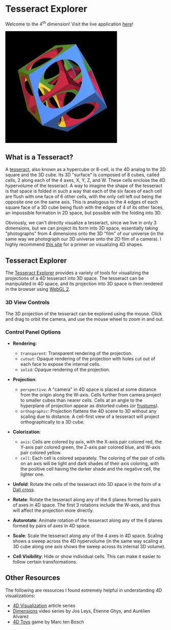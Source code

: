 # Tesseract Explorer

Welcome to the 4<sup>th</sup> dimension! Visit the live application [here](https://tsherif.github.io/tesseract-explorer/)!

![Tesseract](img/tesseract-350x350.png?raw=true)

## What is a Tesseract?

A [tesseract](https://en.wikipedia.org/wiki/Tesseract), also known as a hypercube or 8-cell, is the 4D analog to the 2D square and the 3D cube. Its 3D "surface" is composed of 8 cubes, called cells, 2 along each of the 4 axes, X, Y, Z, and W. These cells enclose the 4D hypervolume of the tesseract. A way to imagine the shape of the tesseract is that space is folded in such a way that each of the six faces of each cell are flush with one face of 6 other cells, with the only cell left out being the opposite one on the same axis. This is analogous to the 4 edges of each square face of a 3D cube being flush with the edges of 4 of its other faces, an impossible formation in 2D space, but possible with the folding into 3D.

Obviously, we can't directly visualize a tesseract, since we live in only 3 dimensions, but we can project its form into 3D space, essentially taking "photographs" from 4 dimensions onto the 3D "film" of our universe (in the same way we photograph our 3D universe onto the 2D film of a camera). I highly recommend [this site](http://eusebeia.dyndns.org/4d/vis/vis) for a primer on visualizing 4D shapes.


## Tesseract Explorer

The [Tesseract Explorer](https://tsherif.github.io/tesseract-explorer/) provides a variety of tools for visualizing the projections of a 4D tesseract into 3D space. The tesseract can be manipulated in 4D space, and its projection into 3D space is then rendered in the browser using [WebGL 2](https://get.webgl.org/webgl2/).

### 3D View Controls

The 3D projection of the tesseract can be explored using the mouse. Click and drag to orbit the camera, and use the mouse wheel to zoom in and out.

### Control Panel Options

- **Rendering**:
    - `transparent`: Transparent rendering of the projection.
    - `cutout`: Opaque rendering of the projection with holes cut out of each face to expose the internal cells.
    - `solid`: Opaque rendering of the projection. 

- **Projection**:
    - `perspective`: A "camera" in 4D space is placed at some distance from the origin along the W-axis. Cells further from camera project to smaller cubes than nearer cells. Cells at an angle to the hyperplane of projection appear as distorted cubes (or [frustums](https://en.wikipedia.org/wiki/Frustum)).
    - `orthographic`: Projection flattens the 4D scene to 3D without any scaling due to distance. A cell-first view of a tesseract will project orthographically to a 3D cube.

- **Colorization**:
    - `axis`: Cells are colored by axis, with the X-axis pair colored red, the Y-axis pair colored green, the Z-axis pair colored blue, and W-axis pair colored yellow.
    - `cell`: Each cell is colored separately. The coloring of the pair of cells on an axis will be light and dark shades of their axis coloring, with the positive cell having the darker shade and the negative cell, the lighter one.

- **Unfold**: Rotate the cells of the tesseract into 3D space in the form of a [Dalí cross](https://en.wikipedia.org/wiki/Polycube#Octacubes_and_hypercube_unfoldings).

- **Rotate**: Rotate the tesseract along any of the 6 planes formed by pairs of axes in 4D space. The first 3 rotations include the W-axis, and thus will affect the projection more directly.

- **Autorotate**: Animate rotation of the tesseract along any of the 6 planes formed by pairs of axes in 4D space.

- **Scale**: Scale the tesseract along any of the 4 axes in 4D space. Scaling shows a sweep across the 4D hypervolume (in the same way scaling a 3D cube along one axis shows the sweep across its internal 3D volume).

- **Cell Visibility**: Hide or show individual cells. This can make it easier to follow certain transformations.


## Other Resources

The following are resources I found extremely helpful in understanding 4D visualizations:

- [4D Visualization](http://eusebeia.dyndns.org/4d/vis/vis) article series
- [Dimensions](https://www.youtube.com/playlist?list=PL3C690048E1531DC7) video series by Jos Leys, Étienne Ghys, and Aurélien Alvarez
- [4D Toys](https://4dtoys.com/) game by Marc ten Bosch
